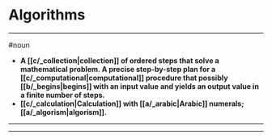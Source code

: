 # Algorithms
---
#noun
- **A [[c/_collection|collection]] of ordered steps that solve a mathematical problem. A precise step-by-step plan for a [[c/_computational|computational]] procedure that possibly [[b/_begins|begins]] with an input value and yields an output value in a finite number of steps.**
- **[[c/_calculation|Calculation]] with [[a/_arabic|Arabic]] numerals; [[a/_algorism|algorism]].**
---
---
